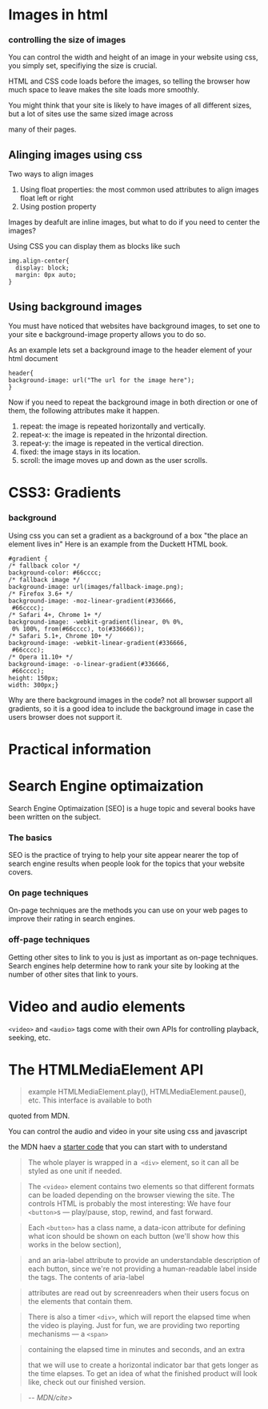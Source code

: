 # Images in html
### controlling the size of images
You can control the width and height of an image in your website using css, you simply set, specifiying the size is crucial.

HTML and CSS code loads before the images, so telling the browser how much space to leave makes the site loads more smoothly.

You might think that your site is likely to have images of all different sizes, but a lot of sites use the same sized image across 

many of their pages. 

## Alinging images using css
Two ways to align images
1. Using float properties: the most common used attributes to align images float left or right
2. Using postion property

Images by deafult are inline images, but what to do if you need to center the images?

Using CSS you can display them as blocks like such
```
img.align-center{
  display: block; 
  margin: 0px auto;
} 
```

## Using background images
You must have noticed that websites have background images, to set one to your site e background-image property allows you to do so.

As an example lets set a background image to the header element of your html document

```
header{
background-image: url("The url for the image here");
}
```

Now if you need to repeat the background image in both direction or one of them, the following attributes make it happen.
1. repeat: the image is repeated horizontally and vertically.
2. repeat-x: the image is repeated in the hrizontal direction.
3. repeat-y: the image is repeated in the vertical direction.
4. fixed: the image stays in its location.
5. scroll: the image moves up and down as the user scrolls.

# CSS3: Gradients
### background
Using css you can set a gradient as a background of a box "the place an element lives in"
Here is an example from the Duckett HTML book.
```
#gradient {
/* fallback color */
background-color: #66cccc;
/* fallback image */
background-image: url(images/fallback-image.png);
/* Firefox 3.6+ */
background-image: -moz-linear-gradient(#336666, 
 #66cccc);
/* Safari 4+, Chrome 1+ */
background-image: -webkit-gradient(linear, 0% 0%, 
 0% 100%, from(#66cccc), to(#336666));
/* Safari 5.1+, Chrome 10+ */
background-image: -webkit-linear-gradient(#336666, 
 #66cccc); 
/* Opera 11.10+ */
background-image: -o-linear-gradient(#336666, 
 #66cccc);
height: 150px;
width: 300px;}
```
Why are there background images in the code? not all browser support all gradients, so it is a good idea to include the background image in case the users browser does not support it.

# Practical information

# Search Engine optimaization
Search Engine Optimaization [SEO] is a huge topic and several books have been written on the subject.

### The basics
SEO is the practice of trying to help your site appear nearer the top of search engine results when people look for the topics that your website covers.

### On page techniques
On-page techniques are the methods you can use on your web pages to improve their rating in search engines.

### off-page techniques
Getting other sites to link to you is just as important as on-page techniques. Search engines help determine how to rank your 
site by looking at the number of other sites that link to yours.

# Video and audio elements
```<video>``` and ```<audio>``` tags come with their own APIs for controlling playback, seeking, etc.

# The HTMLMediaElement API
>example HTMLMediaElement.play(), HTMLMediaElement.pause(), etc. This interface is available to both <audio> and <video> elements, 
>as the features you'll want to implement are nearly identical. Let's go through an example, adding features as we go.

quoted from MDN.

You can control the audio and video in your site using css and javascript 

the MDN haev a [starter code](https://github.com/mdn/learning-area/raw/master/javascript/apis/video-audio/start/media-player-start.zip) that you can start with to understand 

> The whole player is wrapped in a``` <div>``` element, so it can all be styled as one unit if needed.

> The ```<video>``` element contains two <source> elements so that different formats can be loaded depending on the browser viewing the site.
> The controls HTML is probably the most interesting: We have four ```<button>```s — play/pause, stop, rewind, and fast forward.

> Each ```<button>``` has a class name, a data-icon attribute for defining what icon should be shown on each button (we'll show how this works in the below section), 

>and an aria-label attribute to provide an understandable description of each button, since we're not providing a human-readable label inside the tags. The contents of aria-label 

>attributes are read out by screenreaders when their users focus on the elements that contain them.

>There is also a timer ```<div>```, which will report the elapsed time when the video is playing. Just for fun, we are providing two reporting mechanisms — a ```<span>``` 

>containing the elapsed time in minutes and seconds, and an extra <div> that we will use to create a horizontal indicator bar that gets longer as the time elapses. To get an idea of what the finished product will look like, check out our finished version.

> -- <cite>MDN/cite>